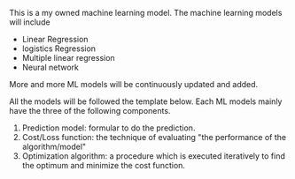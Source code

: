This is a my owned machine learning model. The machine learning models will include

* Linear Regression
* logistics Regression
* Multiple linear regression 
* Neural network

More and more ML models will be continuously updated and added.

All the models will be followed the template below. Each ML models mainly have the three of the following components. 
1. Prediction model: formular to do the prediction.
2. Cost/Loss function: the technique of evaluating "the performance of the algorithm/model"
3. Optimization algorithm: a procedure which is executed iteratively to find the optimum and minimize the cost function.
